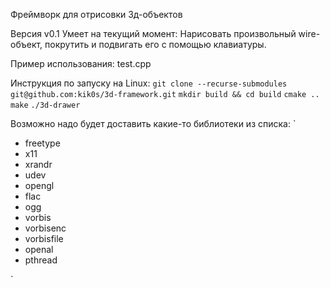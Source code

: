 Фреймворк для отрисовки 3д-объектов

Версия v0.1
Умеет на текущий момент: Нарисовать произвольный wire-объект, покрутить и подвигать его с помощью клавиатуры.

Пример использования: test.cpp

Инструкция по запуску на Linux:
`git clone --recurse-submodules git@github.com:kik0s/3d-framework.git`
`mkdir build && cd build`
`cmake ..`
`make`
`./3d-drawer`

Возможно надо будет доставить какие-то библиотеки из списка:
`
<ul>
<li>freetype</li>
<li>x11</li>
<li>xrandr</li>
<li>udev</li>
<li>opengl</li>
<li>flac</li>
<li>ogg</li>
<li>vorbis</li>
<li>vorbisenc</li>
<li>vorbisfile</li>
<li>openal</li>
<li>pthread</li>
</ul>
`